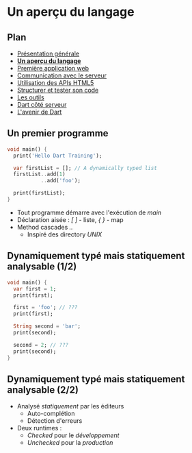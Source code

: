 # Un aperçu du langage

<!-- .slide: data-background="reveal/theme-zenika/images/title-background.png" -->



## Plan

<!-- .slide: class="toc" -->

- [Présentation générale](#/1)
- **[Un aperçu du langage](#/2)**
- [Première application web](#/3)
- [Communication avec le serveur](#/4)
- [Utilisation des APIs HTML5](#/5)
- [Structurer et tester son code](#/6)
- [Les outils](#/7)
- [Dart côté serveur](#/8)
- [L'avenir de Dart](#/9)



## Un premier programme

```Dart
void main() {
  print('Hello Dart Training');

  var firstList = []; // A dynamically typed list
  firstList..add(1)
           ..add('foo');

  print(firstList);
}

```
- Tout programme démarre avec l'exécution de *main*
- Déclaration aisée : *[ ]* - liste, *{ }* - map
- Method cascades *..*
  - Inspiré des directory *UNIX*



## Dynamiquement typé mais statiquement analysable (1/2)

```Dart
void main() {
  var first = 1;
  print(first);

  first = 'foo'; // ???
  print(first);

  String second = 'bar';
  print(second);

  second = 2; // ???
  print(second);
}
```



## Dynamiquement typé mais statiquement analysable (2/2)

- Analysé *statiquement* par les éditeurs
  - Auto-complétion
  - Détection d'erreurs
- Deux runtimes :
  - *Checked* pour le *développement*
  - *Unchecked* pour la *production*



<!-- .slide: data-background="reveal/theme-zenika/images/questions.png" -->
<!-- .slide: data-background-size="30%" -->
